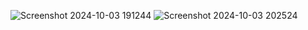 ![Screenshot 2024-10-03 191244](https://github.com/user-attachments/assets/e4b8ebe0-10d6-4535-ab7e-a3ff822f282a)
![Screenshot 2024-10-03 202524](https://github.com/user-attachments/assets/a598a2e6-757c-4938-95fa-5535ccae7786)
